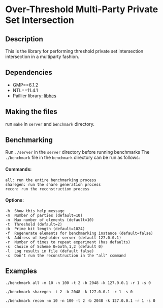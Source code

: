 # Over-Threshold Multi-Party Private Set Intersection

## Description
This is the library for performing threshold private set intersection intersection in a multiparty fashion. 

## Dependencies
* GMP==6.1.2
* NTL==11.4.1
* Paillier library: [libhcs](https://github.com/tiehuis/libhcs)


## Making the files
run ```make``` in ```server``` and ```benchmark``` directory.

## Benchmarking

Run ```./server``` in the ```server``` directory before running benchmarks
The ```./benchmark``` file in the ```benchmark``` directory can be run as follows:

#### Commands:  
	all: run the entire benchmarking process  
	sharegen: run the share generation process  
	recon: run the reconstruction process  
#### Options:  
    -h	Show this help message  
	-m	Number of parties (default=10)  
	-n	Max number of elements (default=10)  
	-t	Threshold (default=2)  
	-b	Prime bit length (default=1024)  
	-f	Regenerate elements for benchmarking instance (default=false)  
	-k	Address of keyholder server (default 127.0.0.1)  
	-r	Number of times to repeat experiment (has defaults)  
	-s	Choice of Scheme 0=both,1,2 (default 0)   
	-l  Log results in file (default false)
	-x  Don't run the reconstruction in the "all" command


## Examples
```./benchmark all -m 10 -n 100 -t 2 -b 2048 -k 127.0.0.1 -r 1 -s 0```

```./benchmark sharegen -t 2 -b 2048 -k 127.0.0.1 -r 1 -s 0```

```./benchmark recon -m 10 -n 100 -t 2 -b 2048 -k 127.0.0.1 -r 1 -s 0```


